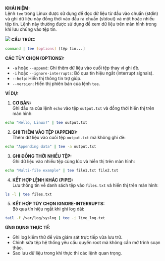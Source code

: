 **KHÁI NIỆM:**  
Lệnh `tee` trong Linux được sử dụng để đọc dữ liệu từ đầu vào chuẩn (stdin) và ghi dữ liệu này đồng thời vào đầu ra chuẩn (stdout) và một hoặc nhiều tệp tin. Lệnh này thường được sử dụng để xem dữ liệu trên màn hình trong khi lưu chúng vào tệp tin.  

![](https://img001.prntscr.com/file/img001/m3lJPAIrREaxcxqPUc5rVQ.png)
**CẤU TRÚC:**  
```bash
command | tee [options] [tệp tin...]
```

**CÁC TÙY CHỌN (OPTIONS):**  
- `-a` hoặc `--append`: Ghi thêm dữ liệu vào cuối tệp thay vì ghi đè.  
- `-i` hoặc `--ignore-interrupts`: Bỏ qua tín hiệu ngắt (interrupt signals).  
- `--help`: Hiển thị thông tin trợ giúp.  
- `--version`: Hiển thị phiên bản của lệnh `tee`.  

**VÍ DỤ:**  

1. **CƠ BẢN:**  
Ghi đầu ra của lệnh `echo` vào tệp `output.txt` và đồng thời hiển thị trên màn hình:  
```bash
echo "Hello, Linux!" | tee output.txt
```

2. **GHI THÊM VÀO TỆP (APPEND):**  
Thêm dữ liệu vào cuối tệp `output.txt` mà không ghi đè:  
```bash
echo "Appending data" | tee -a output.txt
```

3. **GHI ĐỒNG THỜI NHIỀU TỆP:**  
Ghi dữ liệu vào nhiều tệp cùng lúc và hiển thị trên màn hình:  
```bash
echo "Multi-file example" | tee file1.txt file2.txt
```

4. **KẾT HỢP LỆNH KHÁC (PIPE):**  
Lưu thông tin về danh sách tệp vào `files.txt` và hiển thị trên màn hình:  
```bash
ls -l | tee files.txt
```



5. **KẾT HỢP TÙY CHỌN IGNORE-INTERRUPTS:**  
Bỏ qua tín hiệu ngắt khi ghi log dài:  
```bash
tail -f /var/log/syslog | tee -i live_log.txt
```

**ỨNG DỤNG THỰC TẾ:**  
- Ghi log kiểm thử để vừa giám sát trực tiếp vừa lưu trữ.  
- Chỉnh sửa tệp hệ thống yêu cầu quyền root mà không cần mở trình soạn thảo.  
- Sao lưu dữ liệu trong khi thực thi các lệnh quan trọng.  
